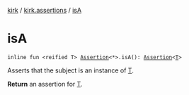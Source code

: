 [kirk](../index.md) / [kirk.assertions](index.md) / [isA](./is-a.md)

# isA

`inline fun <reified T> `[`Assertion`](../kirk.api/-assertion/index.md)`<*>.isA(): `[`Assertion`](../kirk.api/-assertion/index.md)`<`[`T`](is-a.md#T)`>`

Asserts that the subject is an instance of [T](is-a.md#T).

**Return**
an assertion for [T](is-a.md#T).

